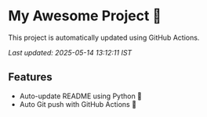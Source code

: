 # My Awesome Project 🚀

This project is automatically updated using GitHub Actions.

_Last updated: 2025-05-14 13:12:11 IST_

## Features
- Auto-update README using Python 🐍
- Auto Git push with GitHub Actions 🤖
